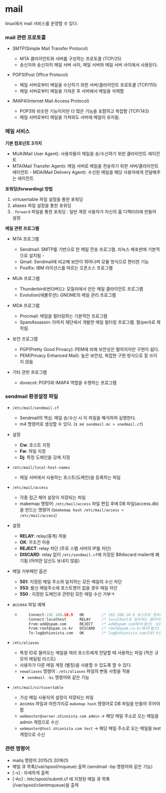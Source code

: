 # mail

linux에서 mail 서비스를 운영할 수 있다.

### mail 관련 프로토콜

- SMTP(Simple Mail Transfer Protocol)
  - MTA 클라이언트와 서버를 구성하는 프로토콜 (TCP/25)
  - 송신자와 송신자의 메일 서버 사이, 메일 서버와 메일 서버 사이에서 사용된다.

- POP3(Post Office Protocol)
  - 메일 서버로부터 메일을 수신하기 위한 서버/클라이언트 프로토콜 (TCP/110)
  - 메일 서버로부터 메일을 가져온 후 서버에서 메일을 삭제함
  
- IMAP4(Internet Mail Access Protocol)
  - POP3와 비슷한 기능이지만 더 많은 기능을 포함하고 복잡함 (TCP/143)
  - 메일 서버로부터 메일을 가져와도 서버에 메일이 유지됨.

### 메일 서비스

**기본 컴포넌트 3가지**
  
  - MUA(Mail User Agent): 사용자들이 메일을 송/수신하기 위한 클라이언트 에이전트
  - MTA(Mail Transfer Agent): 메일 서버로 메일을 전송하기 위한 서버/클라이언트 에이전트 - MDA(Mail Delivery Agent): 수신된 메일을 해당 사용자에게 전달해주는 에이전트
  
**포워딩(forwarding) 방법**
  
  1. virtusertable 파일 설정을 통한 포워딩
  2. aliases 파일 설정을 통한 포워딩
  3. `.forward` 파일을 통한 포워딩 : 일반 계정 사용자가 자신의 홈 디렉터리에 만들어 설정

**메일 관련 프로그램**
  
- MTA 프로그램
  - Sendmail: SMTP를 기반으로 한 메일 전송 프로그램. 리눅스 배포판에 기본적으로 설치됨 - 
  - Qmail: Sendmail에 비교해 보안이 뛰어나며 모듈 방식으로 편리한 기능
  - Postfix: IBM 라이선스를 따르는 오픈소스 프로그램
  
- MUA 프로그램
  - Thunderbird(썬더버드): 모질라에서 만든 메일 클라이언트 프로그램
  - Evolution(에볼루션): GNOME의 메일 관리 프로그램
  
- MDA 프로그램
  - Procmail: 메일을 필터링하는 기본적인 프로그램
  - SpamAssassin: 아파치 재단에서 개발한 메일 필터링 프로그램. 펄(perl)로 제작됨.
  
- 보안 프로그램
  - PGP(Pretty Good Privacy): PEM에 비해 보안성은 떨어지지만 구현이 쉽다.
  - PEM(Privacy Enhanced Mail): 높은 보안성, 복잡한 구현 방식으로 잘 쓰이지 않음
  
- 기타 관련 프로그램
  - dovecot: POP3와 IMAP4 역할을 수행하는 프로그램

### sendmail 환경설정 파일

- `/etc/mail/sendmail.cf`
  - Sendmail의 핵심. 메일 송/수신 시 이 파일을 해석하여 실행한다.
  - m4 명령어로 생성할 수 있다. (`$ m4 sendmail.mc > snedmail.cf`)
- 설정
  - **Cw**: 호스트 지정
  - **Fw**: 파일 지정
  - **Dj**: 특정 도메인을 강제 지정
  
- `/etc/mail/local-host-names`
  - 메일 서버에서 사용하는 호스트(도메인)을 등록하는 파일

- `/etc/mail/access`
  - 각종 접근 제어 설정이 저장되는 파일
  - makemap 명령어: `/etc/mail/access` 파일 편집 후에 DB 파일(access.db)을 만드는 명령어 (`$makemap hash /etc/mail/access < /etc/mail/access`)
- 설정
  - **RELAY**: relay(중계) 허용
  - **OK**: 무조건 허용
  - **REJECT**: relay 차단 (주로 스팸 서버의 IP를 차단)
  - **DISCARD**: relay 없이 `/etc/sendmail.cf`에 지정된 $#discard mailer에 폐기됨 (어떠한 답신도 보내지 않음)

- 메일 거부패턴 옵션
    - **501**: 지정된 메일 주소와 일치하는 모든 메일의 수신 차단
    - **553**: 발신 메일주소에 호스트명이 없을 경우 메일 차단
    - **550** : 지정된 도메인과 관련된 모든 메일 수신 거부ㅋ

- access 파일 예제
  - ```c
        Connect:192.168.10.9   OK        /* 192.168.10.9 호스트로 접속하는 클라이언트의 메일 허용 */
        Connect:localhost      RELAY     /* localhost로 접속하는 클라이언트의 RELAY 허용 */
        From:add@spam.com      REJECT    /* add@spam.com에서(발신) 오는 메일을 거절하고 거절 답신 보냄 */
        From:root@spam.co.kr   DISCARD   /* root@spam.co.kr에서(발신) 오는 메일을 거절하고 거절 답신을 보내지 않음 */
        To:log@shionista.com   OK        /* log@shionista.com으로(수신) 오는 메일을 허용 */
    ```

- `/etc/aliases`
  - 특정 ID로 들어오는 메일을 여러 호스트에게 전달할 때 사용하는 파일 (작은 규모의 메일링 리스트)
  - 사용자가 다른 메일 계정 (별칭)을 사용할 수 있도록 할 수 있다.
  - `newaliases` 명령어 : `/etc/aliases` 파일의 변동 사항을 적용
    - `sendmail -bi` 명령어와 같은 기능
  
- `/etc/mail/virtusertable`
  - 가상 메일 사용자의 설정이 저장되는 파일
  - access 파일과 마찬가지로 `makemap hash` 명령어로 DB 파일을 만들어 주어야 함
  - `webmaster@server.shionista.com admin` → 해당 메일 주소로 오는 메일을 admin 계정으로 수신
  - `webmaster@test.shionista.com test` → 해당 메일 주소로 오는 메일을 test 계정으로 수신

### 관련 명령어

- mailq 명령어 2015(1) 2016(1)
- 메일 큐 목록(/var/spool/mqueue) 출력 (sendmail -bp 명령어와 같은 기능)
- [-v] : 자세하게 출력
- [-Ac] : /etc/spool/submit.cf 에 지정된 메일 큐 목록(/var/spool/clientmqueue)을 출력
